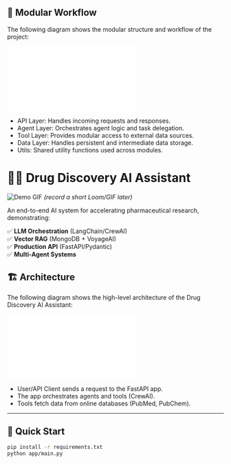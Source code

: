 ## 🧩 Modular Workflow

The following diagram shows the modular structure and workflow of the project:

![Workflow Diagram](assets/workflow_diagram.md)

* API Layer: Handles incoming requests and responses.
* Agent Layer: Orchestrates agent logic and task delegation.
* Tool Layer: Provides modular access to external data sources.
* Data Layer: Handles persistent and intermediate data storage.
* Utils: Shared utility functions used across modules.

# 🧠💊 Drug Discovery AI Assistant

![Demo GIF](assets/demo.gif) *(record a short Loom/GIF later)*

An end-to-end AI system for accelerating pharmaceutical research, demonstrating:

✅ **LLM Orchestration** (LangChain/CrewAI)  
✅ **Vector RAG** (MongoDB + VoyageAI)  
✅ **Production API** (FastAPI/Pydantic)  
✅ **Multi-Agent Systems**  

## 🏗️ Architecture

The following diagram shows the high-level architecture of the Drug Discovery AI Assistant:

![Architecture Diagram](assets/architecture_diagram.md)

* User/API Client sends a request to the FastAPI app.
* The app orchestrates agents and tools (CrewAI).
* Tools fetch data from online databases (PubMed, PubChem).

---

## 🚀 Quick Start
```bash
pip install -r requirements.txt
python app/main.py